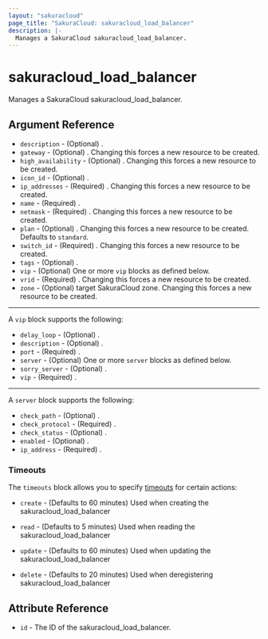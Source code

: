 ```yaml
---
layout: "sakuracloud"
page_title: "SakuraCloud: sakuracloud_load_balancer"
description: |-
  Manages a SakuraCloud sakuracloud_load_balancer.
---
```


# sakuracloud_load_balancer

Manages a SakuraCloud sakuracloud_load_balancer.

## Argument Reference

* `description` - (Optional) .
* `gateway` - (Optional) . Changing this forces a new resource to be created.
* `high_availability` - (Optional) . Changing this forces a new resource to be created.
* `icon_id` - (Optional) .
* `ip_addresses` - (Required) . Changing this forces a new resource to be created.
* `name` - (Required) .
* `netmask` - (Required) . Changing this forces a new resource to be created.
* `plan` - (Optional) . Changing this forces a new resource to be created. Defaults to `standard`.
* `switch_id` - (Required) . Changing this forces a new resource to be created.
* `tags` - (Optional) .
* `vip` - (Optional) One or more `vip` blocks as defined below.
* `vrid` - (Required) . Changing this forces a new resource to be created.
* `zone` - (Optional) target SakuraCloud zone. Changing this forces a new resource to be created.


---

A `vip` block supports the following:

* `delay_loop` - (Optional) .
* `description` - (Optional) .
* `port` - (Required) .
* `server` - (Optional) One or more `server` blocks as defined below.
* `sorry_server` - (Optional) .
* `vip` - (Required) .

---

A `server` block supports the following:

* `check_path` - (Optional) .
* `check_protocol` - (Required) .
* `check_status` - (Optional) .
* `enabled` - (Optional) .
* `ip_address` - (Required) .


### Timeouts

The `timeouts` block allows you to specify [timeouts](https://www.terraform.io/docs/configuration/resources.html#timeouts) for certain actions:

* `create` - (Defaults to 60 minutes) Used when creating the sakuracloud_load_balancer

* `read` -   (Defaults to 5 minutes) Used when reading the sakuracloud_load_balancer

* `update` - (Defaults to 60 minutes) Used when updating the sakuracloud_load_balancer

* `delete` - (Defaults to 20 minutes) Used when deregistering sakuracloud_load_balancer



## Attribute Reference

* `id` - The ID of the sakuracloud_load_balancer.




